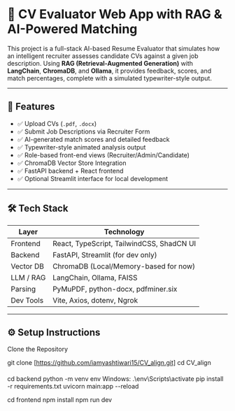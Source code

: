 # 🧠 CV Evaluator Web App with RAG & AI-Powered Matching

This project is a full-stack AI-based Resume Evaluator that simulates how an intelligent recruiter assesses candidate CVs against a given job description. Using **RAG (Retrieval-Augmented Generation)** with **LangChain**, **ChromaDB**, and **Ollama**, it provides feedback, scores, and match percentages, complete with a simulated typewriter-style output.

---

## 🚀 Features

- ✅ Upload CVs (`.pdf`, `.docx`)
- ✅ Submit Job Descriptions via Recruiter Form
- ✅ AI-generated match scores and detailed feedback
- ✅ Typewriter-style animated analysis output
- ✅ Role-based front-end views (Recruiter/Admin/Candidate)
- ✅ ChromaDB Vector Store Integration
- ✅ FastAPI backend + React frontend
- ✅ Optional Streamlit interface for local development

---

## 🛠️ Tech Stack

| Layer       | Technology                                      |
|-------------|-------------------------------------------------|
| Frontend    | React, TypeScript, TailwindCSS, ShadCN UI       |
| Backend     | FastAPI, Streamlit (for dev only)               |
| Vector DB   | ChromaDB (Local/Memory-based for now)           |
| LLM / RAG   | LangChain, Ollama, FAISS                        |
| Parsing     | PyMuPDF, python-docx, pdfminer.six              |
| Dev Tools   | Vite, Axios, dotenv, Ngrok                      |

---

## ⚙️ Setup Instructions
 Clone the Repository

git clone [https://github.com/iamyashtiwari15/CV_align.git]
cd CV_align

####
cd backend
python -m venv env 
Windows: .\env\Scripts\activate
pip install -r requirements.txt
uvicorn main:app --reload

cd frontend
npm install
npm run dev

